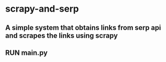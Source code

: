 # scrapy-and-serp

## A simple system that obtains links from serp api and scrapes the links using scrapy

## RUN main.py 
